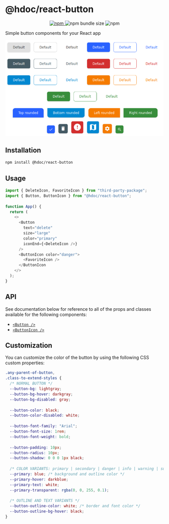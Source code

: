 # @hdoc/react-button

<p align="center">
  <a href="https://www.npmjs.com/package/@hdoc/react-button">
    <img alt="npm" src="https://img.shields.io/npm/v/%40hdoc%2Freact-button">
  </a>
  <img alt="npm bundle size" src="https://img.shields.io/bundlephobia/minzip/%40hdoc%2Freact-button">
  <img alt="npm" src="https://img.shields.io/npm/dm/%40hdoc%2Freact-button">
</p>

Simple button components for your React app

![button-examples](docs/button-examples.png)

## Installation

```bash
npm install @hdoc/react-button
```

## Usage

```js
import { DeleteIcon, FavoriteIcon } from "third-party-package";
import { Button, ButtonIcon } from "@hdoc/react-button";

function App() {
  return (
    <>
      <Button
        text="delete"
        size="large"
        color="primary"
        iconEnd={<DeleteIcon />}
      />
      <ButtonIcon color="danger">
        <FavoriteIcon />
      </ButtonIcon
    </>
  );
}
```

## API

See documentation below for reference to all of the props and classes available for the following components:

- [`<Button />`](docs/Button.md)
- [`<ButtonIcon />`](docs/ButtonIcon.md)

## Customization

You can customize the color of the button by using the following CSS custom properties:

```css
.any-parent-of-button,
.class-to-extend-styles {
  /* NORMAL BUTTON */
  --button-bg: lightgray;
  --button-bg-hover: darkgray;
  --button-bg-disabled: gray;

  --button-color: black;
  --button-color-disabled: white;

  --button-font-family: "Arial";
  --button-font-size: 1rem;
  --button-font-weight: bold;

  --button-padding: 10px;
  --button-radius: 10px;
  --button-shadow: 0 0 0 1px black;

  /* COLOR VARIANTS: primary | secondary | danger | info | warning | success */
  --primary: blue; /* background and outline color */
  --primary-hover: darkblue;
  --primary-text: white;
  --primary-transparent: rgba(0, 0, 255, 0.1);

  /* OUTLINE AND TEXT VARIANTS */
  --button-outline-color: white; /* border and font color */
  --button-outline-bg-hover: black;
}
```
